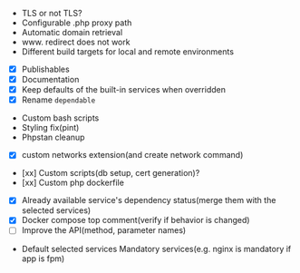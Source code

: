 - TLS or not TLS?
- Configurable .php proxy path
- Automatic domain retrieval
- www. redirect does not work
- Different build targets for local and remote environments


- [x] Publishables
- [x] Documentation
- [x] Keep defaults of the built-in services when overridden
- [x] Rename `dependable`
- Custom bash scripts
- Styling fix(pint)
- Phpstan cleanup

- [x] custom networks extension(and create network command)
- [xx] Custom scripts(db setup, cert generation)?
- [xx] Custom php dockerfile


- [x] Already available service's dependency status(merge them with the selected services)
- [x] Docker compose top comment(verify if behavior is changed)
- [ ] Improve the API(method, parameter names)

- Default selected services
Mandatory services(e.g. nginx is mandatory if app is fpm)